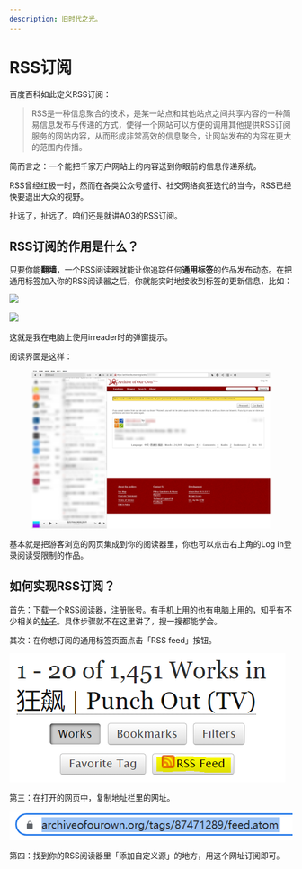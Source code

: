 ```yaml
---
description: 旧时代之光。
---
```


# RSS订阅

百度百科如此定义RSS订阅：

> RSS是一种信息聚合的技术，是某一站点和其他站点之间共享内容的一种简易信息发布与传递的方式，使得一个网站可以方便的调用其他提供RSS订阅服务的网站内容，从而形成非常高效的信息聚合，让网站发布的内容在更大的范围内传播。

简而言之：一个能把千家万户网站上的内容送到你眼前的信息传递系统。

RSS曾经红极一时，然而在各类公众号盛行、社交网络疯狂迭代的当今，RSS已经快要退出大众的视野。

扯远了，扯远了。咱们还是就讲AO3的RSS订阅。

## RSS订阅的作用是什么？

只要你能**翻墙**，一个RSS阅读器就能让你追踪任何**通用标签**的作品发布动态。在把通用标签加入你的RSS阅读器之后，你就能实时地接收到标签的更新信息，比如：

![](../.gitbook/assets/MTXX\_MH20230315\_190900545.jpg)

![](../.gitbook/assets/MTXX\_MH20230315\_190724458.jpg)

这就是我在电脑上使用irreader时的弹窗提示。

阅读界面是这样：

<figure><img src="../.gitbook/assets/MTXX_MH20230315_192501682.jpg" alt=""><figcaption></figcaption></figure>

基本就是把游客浏览的网页集成到你的阅读器里，你也可以点击右上角的Log in登录阅读受限制的作品。

## 如何实现RSS订阅？

首先：下载一个RSS阅读器，注册账号。有手机上用的也有电脑上用的，知乎有不少相关的[帖子](https://www.zhihu.com/topic/19551894/hot)。具体步骤就不在这里讲了，搜一搜都能学会。

其次：在你想订阅的通用标签页面点击「RSS feed」按钮。

![](<../.gitbook/assets/image (1) (1) (1) (1).png>)

第三：在打开的网页中，复制地址栏里的网址。

![](<../.gitbook/assets/image (1) (2).png>)

第四：找到你的RSS阅读器里「添加自定义源」的地方，用这个网址订阅即可。
